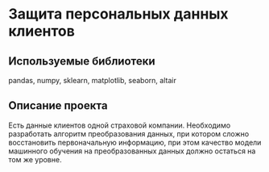 # Защита персональных данных клиентов

## Используемые библиотеки
pandas, numpy, sklearn, matplotlib, seaborn, altair

## Описание проекта
Есть данные клиентов одной страховой компании. Необходимо разработать алгоритм преобразования данных, при котором сложно восстановить первоначальную информацию, при этом качество модели машинного обучения на преобразованных данных должно остаться на том же уровне.
